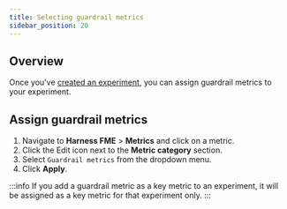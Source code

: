 ```yaml
---
title: Selecting guardrail metrics
sidebar_position: 20
---
```


## Overview

Once you've [created an experiment](../../setup/), you can assign guardrail metrics to your experiment. 

## Assign guardrail metrics

1. Navigate to **Harness FME** > **Metrics** and click on a metric.
1. Click the Edit icon next to the **Metric category** section.
1. Select `Guardrail metrics` from the dropdown menu.
1. Click **Apply**. 

:::info
If you add a guardrail metric as a key metric to an experiment, it will be assigned as a key metric for that experiment only.
:::